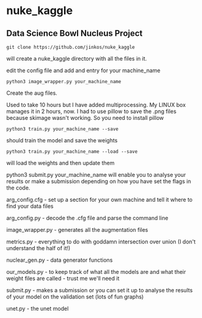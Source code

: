 # nuke_kaggle
## Data Science Bowl Nucleus Project

`git clone https://github.com/jinkos/nuke_kaggle`

will create a nuke_kaggle directory with all the files in it.

edit the config file and add and entry for your machine_name

`python3 image_wrapper.py your_machine_name`

Create the aug files. 

Used to take 10 hours but I have added multiprocessing. My LINUX box manages it in 2 hours, now. I had to use pillow to save the .png files because skimage wasn't working. So you need to install pillow

`python3 train.py your_machine_name --save`

should train the model and save the weights

`python3 train.py your_machine_name --load --save`

will load the weights and then update them

python3 submit.py your_machine_name will enable you to analyse your results or make a submission depending on how you have set the flags in the code.



arg_config.cfg - set up a section for your own machine and tell it where to find your data files

arg_config.py - decode the .cfg file and parse the command line

image_wrapper.py - generates all the augmentation files

metrics.py - everything to do with goddamn intersection over union (I don't understand the half of it!)

nuclear_gen.py - data generator functions

our_models.py - to keep track of what all the models are and what their weight files are called - trust me we'll need it

submit.py - makes a submission or you can set it up to analyse the results of your model on the validation set (lots of fun graphs)

unet.py - the unet model


